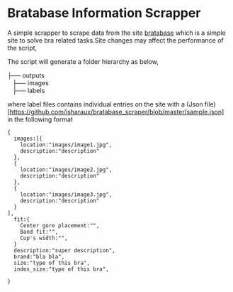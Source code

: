 # Bratabase Information Scrapper

A simple scrapper to scrape data from the site [bratabase](https://www.bratabase.com/) which is a simple site to solve bra related tasks.Site changes may affect the performance of the script,

The script will generate a folder hierarchy as below,

├── outputs                 
    &nbsp;&nbsp;&nbsp;├── images                    
    &nbsp;&nbsp;&nbsp;├── labels

where label files contains individual entries on the site with a (Json file)[https://github.com/isharaux/bratabase_scraper/blob/master/sample.json] in the following format
```
{
  images:[{
    location:"images/image1.jpg",
    description:"description"
  },
  {
    location:"images/image2.jpg",
    description:"description"
  },
  {
    location:"images/image3.jpg",
    description:"description"
  }
],
  fit:{
    Center gore placement:"",
    Band fit:"",
    Cup's width:"",
  }
  description:"super description",
  brand:"bla bla",
  size:"type of this bra",
  index_size:"type of this bra",

}
```
